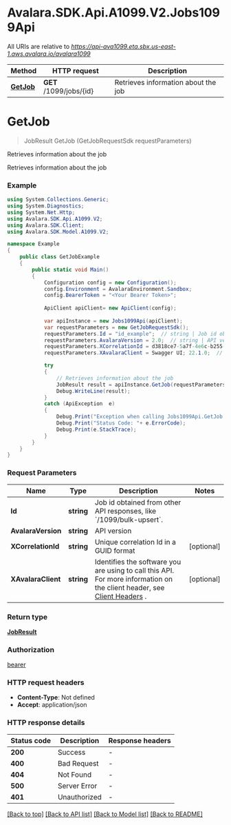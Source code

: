 # Avalara.SDK.Api.A1099.V2.Jobs1099Api

All URIs are relative to *https://api-ava1099.eta.sbx.us-east-1.aws.avalara.io/avalara1099*

Method | HTTP request | Description
------------- | ------------- | -------------
[**GetJob**](Jobs1099Api.md#getjob) | **GET** /1099/jobs/{id} | Retrieves information about the job


<a name="getjob"></a>
# **GetJob**
> JobResult GetJob (GetJobRequestSdk requestParameters)

Retrieves information about the job

Retrieves information about the job

### Example
```csharp
using System.Collections.Generic;
using System.Diagnostics;
using System.Net.Http;
using Avalara.SDK.Api.A1099.V2;
using Avalara.SDK.Client;
using Avalara.SDK.Model.A1099.V2;

namespace Example
{
    public class GetJobExample
    {
        public static void Main()
        {
            Configuration config = new Configuration();
            config.Environment = AvalaraEnvironment.Sandbox;
            config.BearerToken = "<Your Bearer Token>";
            
            ApiClient apiClient= new ApiClient(config);
            
            var apiInstance = new Jobs1099Api(apiClient);
            var requestParameters = new GetJobRequestSdk();
            requestParameters.Id = "id_example";  // string | Job id obtained from other API responses, like `/1099/bulk-upsert`.
            requestParameters.AvalaraVersion = 2.0;  // string | API version
            requestParameters.XCorrelationId = d3818ce7-5a7f-4e6c-b255-503f5ac98e78;  // string | Unique correlation Id in a GUID format (optional) 
            requestParameters.XAvalaraClient = Swagger UI; 22.1.0;  // string | Identifies the software you are using to call this API. For more information on the client header, see [Client Headers](https://developer.avalara.com/avatax/client-headers/) . (optional) 

            try
            {
                // Retrieves information about the job
                JobResult result = apiInstance.GetJob(requestParameters);
                Debug.WriteLine(result);
            }
            catch (ApiException  e)
            {
                Debug.Print("Exception when calling Jobs1099Api.GetJob: " + e.Message );
                Debug.Print("Status Code: "+ e.ErrorCode);
                Debug.Print(e.StackTrace);
            }
        }
    }
}
```

### Request Parameters

Name | Type | Description  | Notes
------------- | ------------- | ------------- | -------------
 **Id** | **string**| Job id obtained from other API responses, like &#x60;/1099/bulk-upsert&#x60;. | 
 **AvalaraVersion** | **string**| API version | 
 **XCorrelationId** | **string**| Unique correlation Id in a GUID format | [optional] 
 **XAvalaraClient** | **string**| Identifies the software you are using to call this API. For more information on the client header, see [Client Headers](https://developer.avalara.com/avatax/client-headers/) . | [optional] 

### Return type

[**JobResult**](JobResult.md)

### Authorization

[bearer](../../../README.md#bearer)

### HTTP request headers

 - **Content-Type**: Not defined
 - **Accept**: application/json


### HTTP response details
| Status code | Description | Response headers |
|-------------|-------------|------------------|
| **200** | Success |  -  |
| **400** | Bad Request |  -  |
| **404** | Not Found |  -  |
| **500** | Server Error |  -  |
| **401** | Unauthorized |  -  |

[[Back to top]](#) [[Back to API list]](../../../README.md#documentation-for-api-endpoints) [[Back to Model list]](../../../README.md#documentation-for-models) [[Back to README]](../../../README.md)

